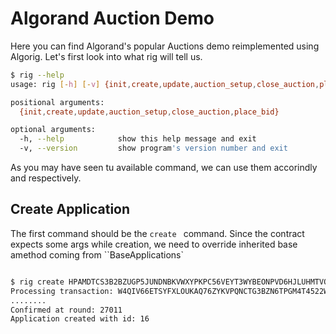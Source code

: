 # Algorand Auction Demo

Here you can find Algorand's popular Auctions demo reimplemented using Algorig.
Let's first look into what rig will tell us.

```bash
$ rig --help
usage: rig [-h] [-v] {init,create,update,auction_setup,close_auction,place_bid} ...

positional arguments:
  {init,create,update,auction_setup,close_auction,place_bid}

optional arguments:
  -h, --help            show this help message and exit
  -v, --version         show program's version number and exit
```

As you may have seen tu available command, we can use them accorindly and respectively.

## Create Application

The first command should be the `create ` command. Since the contract expects some args while creation, we need to override inherited base amethod coming from ``BaseApplications`

```python

```

```bash
$ rig create HPAMDTCS3B2BZUGP5JUNDNBKVWXYPKPC56VEYT3WYBEONPVD6HJLUHMTVQ 15 1637970291 1638055539 3
Processing transaction: W4QIV66ETSYFXLOUKAQ76ZYKVPQNCTG3BZN6TPGM4T4522WIV47A
........
Confirmed at round: 27011
Application created with id: 16
```
